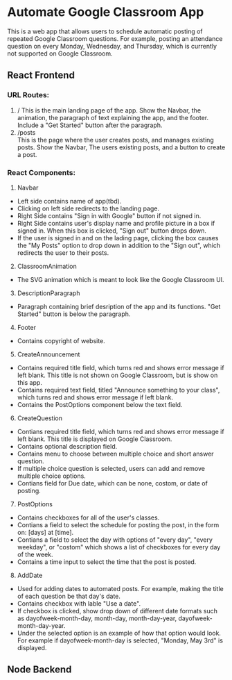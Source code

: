 # Automate Google Classroom App

This is a web app that allows users to schedule automatic posting of repeated Google Classroom questions. For example, posting an attendance question on every Monday, Wednesday, and Thursday, which is currently not supported on Google Classroom.

## React Frontend

### URL Routes:

1. /
   This is the main landing page of the app. Show the Navbar, the animation, the paragraph of text explaining the app, and the footer. Include a "Get Started" button after the paragraph.
2. /posts  
   This is the page where the user creates posts, and manages existing posts. Show the Navbar, The users existing posts, and a button to create a post.

### React Components:

1. Navbar

- Left side contains name of app\(tbd\).
- Clicking on left side redirects to the landing page.
- Right Side contains "Sign in with Google" button if not signed in.
- Right Side contains user's display name and profile picture in a box if signed in. When this box is clicked, "Sign out" button drops down.
- If the user is signed in and on the lading page, clicking the box causes the "My Posts" option to drop down in addition to the "Sign out", which redirects the user to their posts.

2. ClassroomAnimation

- The SVG animation which is meant to look like the Google Classroom UI.

3. DescriptionParagraph

- Paragraph containing brief desription of the app and its functions. "Get Started" button is below the paragraph.

4. Footer

- Contains copyright of website.

5. CreateAnnouncement

- Contains required title field, which turns red and shows error message if left blank. This title is not shown on Google Classroom, but is show on this app.
- Contains required text field, titled "Announce something to your class", which turns red and shows error message if left blank.
- Contains the PostOptions component below the text field.

6. CreateQuestion

- Contians required title field, which turns red and shows error message if left blank. This title is displayed on Google Classroom.
- Contains optional description field.
- Contains menu to choose between multiple choice and short answer question.
- If multiple choice question is selected, users can add and remove multiple choice options.
- Contians field for Due date, which can be none, costom, or date of posting.

7. PostOptions

- Contains checkboxes for all of the user's classes.
- Contians a field to select the schedule for posting the post, in the form on: \[days\] at \[time\].
- Contians a field to select the day with options of "every day", "every weekday", or "costom" which shows a list of checkboxes for every day of the week.
- Contains a time input to select the time that the post is posted.

8. AddDate

- Used for adding dates to automated posts. For example, making the title of each question be that day's date.
- Contains checkbox with lable "Use a date".
- If checkbox is clicked, show drop down of different date formats such as dayofweek-month-day, month-day, month-day-year, dayofweek-month-day-year.
- Under the selected option is an example of how that option would look. For example if dayofweek-month-day is selected, "Monday, May 3rd" is displayed.

## Node Backend
